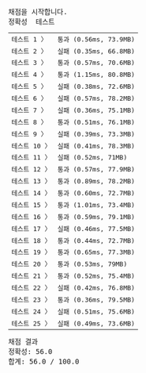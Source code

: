 <pre class="console-content"><div></div><div class="console-heading">채점을 시작합니다.</div><div class="console-message">정확성  테스트</div><table class="console-test-group" data-category="correctness"><tbody><tr data-testcase-id="54449"><td valign="top" class="td-label">테스트 1 <span>〉</span></td><td class="result passed">통과 (0.56ms, 73.9MB)</td></tr><tr data-testcase-id="54450"><td valign="top" class="td-label">테스트 2 <span>〉</span></td><td class="result failed">실패 (0.35ms, 66.8MB)</td></tr><tr data-testcase-id="54451"><td valign="top" class="td-label">테스트 3 <span>〉</span></td><td class="result passed">통과 (0.57ms, 70.6MB)</td></tr><tr data-testcase-id="54452"><td valign="top" class="td-label">테스트 4 <span>〉</span></td><td class="result passed">통과 (1.15ms, 80.8MB)</td></tr><tr data-testcase-id="54453"><td valign="top" class="td-label">테스트 5 <span>〉</span></td><td class="result failed">실패 (0.38ms, 72.6MB)</td></tr><tr data-testcase-id="54454"><td valign="top" class="td-label">테스트 6 <span>〉</span></td><td class="result failed">실패 (0.57ms, 78.2MB)</td></tr><tr data-testcase-id="54455"><td valign="top" class="td-label">테스트 7 <span>〉</span></td><td class="result failed">실패 (0.36ms, 75.1MB)</td></tr><tr data-testcase-id="54456"><td valign="top" class="td-label">테스트 8 <span>〉</span></td><td class="result passed">통과 (0.51ms, 76.1MB)</td></tr><tr data-testcase-id="54457"><td valign="top" class="td-label">테스트 9 <span>〉</span></td><td class="result failed">실패 (0.39ms, 73.3MB)</td></tr><tr data-testcase-id="54458"><td valign="top" class="td-label">테스트 10 <span>〉</span></td><td class="result failed">실패 (0.41ms, 78.3MB)</td></tr><tr data-testcase-id="54459"><td valign="top" class="td-label">테스트 11 <span>〉</span></td><td class="result failed">실패 (0.52ms, 71MB)</td></tr><tr data-testcase-id="54460"><td valign="top" class="td-label">테스트 12 <span>〉</span></td><td class="result passed">통과 (0.57ms, 77.9MB)</td></tr><tr data-testcase-id="54461"><td valign="top" class="td-label">테스트 13 <span>〉</span></td><td class="result passed">통과 (0.89ms, 78.2MB)</td></tr><tr data-testcase-id="54462"><td valign="top" class="td-label">테스트 14 <span>〉</span></td><td class="result passed">통과 (0.60ms, 72.7MB)</td></tr><tr data-testcase-id="54463"><td valign="top" class="td-label">테스트 15 <span>〉</span></td><td class="result passed">통과 (1.01ms, 73.4MB)</td></tr><tr data-testcase-id="54464"><td valign="top" class="td-label">테스트 16 <span>〉</span></td><td class="result passed">통과 (0.59ms, 79.1MB)</td></tr><tr data-testcase-id="54465"><td valign="top" class="td-label">테스트 17 <span>〉</span></td><td class="result failed">실패 (0.46ms, 77.5MB)</td></tr><tr data-testcase-id="54466"><td valign="top" class="td-label">테스트 18 <span>〉</span></td><td class="result passed">통과 (0.44ms, 72.7MB)</td></tr><tr data-testcase-id="54467"><td valign="top" class="td-label">테스트 19 <span>〉</span></td><td class="result passed">통과 (0.65ms, 77.3MB)</td></tr><tr data-testcase-id="54468"><td valign="top" class="td-label">테스트 20 <span>〉</span></td><td class="result passed">통과 (0.53ms, 79MB)</td></tr><tr data-testcase-id="54469"><td valign="top" class="td-label">테스트 21 <span>〉</span></td><td class="result passed">통과 (0.52ms, 75.4MB)</td></tr><tr data-testcase-id="54470"><td valign="top" class="td-label">테스트 22 <span>〉</span></td><td class="result failed">실패 (0.42ms, 76.8MB)</td></tr><tr data-testcase-id="54471"><td valign="top" class="td-label">테스트 23 <span>〉</span></td><td class="result passed">통과 (0.36ms, 79.5MB)</td></tr><tr data-testcase-id="54472"><td valign="top" class="td-label">테스트 24 <span>〉</span></td><td class="result failed">실패 (0.51ms, 75.6MB)</td></tr><tr data-testcase-id="54635"><td valign="top" class="td-label">테스트 25 <span>〉</span></td><td class="result failed">실패 (0.49ms, 73.6MB)</td></tr></tbody></table><div class="console-heading">채점 결과</div><div class="console-message">정확성: 56.0</div><div class="console-message">합계: 56.0 / 100.0</div></pre>